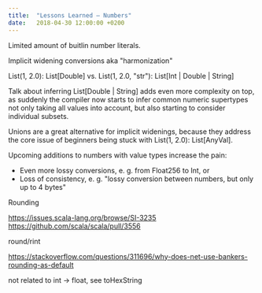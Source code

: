 ```yaml
---
title:  "Lessons Learned – Numbers"
date:   2018-04-30 12:00:00 +0200
---
```


Limited amount of buitlin number literals.

Implicit widening conversions aka "harmonization"

List(1, 2.0): List[Double] vs. List(1, 2.0, "str"): List[Int | Double | String]

Talk about inferring List[Double | String] adds even more complexity on top, as
suddenly the compiler now starts to infer common numeric supertypes not only
taking all values into account, but also starting to consider individual subsets.

Unions are a great alternative for implicit widenings, because they address the
core issue of beginners being stuck with List(1, 2.0): List[AnyVal].

Upcoming additions to numbers with value types increase the pain:
- Even more lossy conversions, e. g. from Float256 to Int, or
- Loss of consistency, e. g. "lossy conversion between numbers, but only up to
  4 bytes"

Rounding

https://issues.scala-lang.org/browse/SI-3235
https://github.com/scala/scala/pull/3556

round/rint

https://stackoverflow.com/questions/311696/why-does-net-use-bankers-rounding-as-default

not related to int -> float, see toHexString
